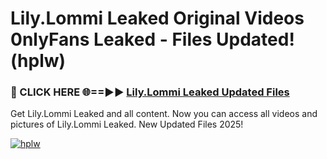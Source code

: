 # Lily.Lommi Leaked Original Videos 0nlyFans Leaked - Files Updated! (hplw)

<h3>🔴 CLICK HERE 🌐==►► <a href="https://tinyurl.com/2wckxsce" rel="nofollow">Lily.Lommi Leaked Updated Files</a></h3>

Get Lily.Lommi Leaked and all content. Now you can access all videos and pictures of Lily.Lommi Leaked. New Updated Files 2025!

[![hplw](https://i.imgur.com/AFduVYN.gif)](https://tinyurl.com/2wckxsce)
